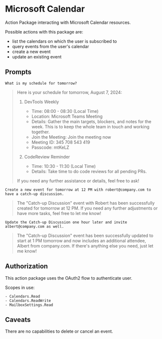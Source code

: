 # Microsoft Calendar

Action Package interacting with Microsoft Calendar resources.

Possible actions with this package are:

- list the calendars on which the user is subscribed to
- query events from the user's calendar
- create a new event
- update an existing event

## Prompts

```
What is my schedule for tomorrow?
```

> Here is your schedule for tomorrow, August 7, 2024:
>  
> 1. DevTools Weekly
>    * Time: 08:00 - 08:30 (Local Time)
>    * Location: Microsoft Teams Meeting
>    * Details: Gather the main targets, blockers, and notes for the week. This is to keep the whole team in touch and working together.
>    * Join the Meeting: Join the meeting now
>    * Meeting ID: 345 708 543 419
>    * Passcode: mtKeLZ
>
> 2. CodeReview Reminder
>    * Time: 10:30 - 11:30 (Local Time)
>    * Details: Take time to do code reviews for all pending PRs.
> 
>If you need any further assistance or details, feel free to ask!

```
Create a new event for tomorrow at 12 PM with robert@company.com to have a catch-up discussion.
```

> The "Catch-up Discussion" event with Robert has been successfully created for tomorrow at 12 PM. If you need any further adjustments or have more tasks, feel free to let me know!

```
Update the Catch-up Discussion one hour later and invite albert@company.com as well.
```

> The "Catch-up Discussion" event has been successfully updated to start at 1 PM tomorrow and now includes an additional attendee, Albert from company.com. If there's anything else you need, just let me know!


## Authorization

This action package uses the OAuth2 flow to authenticate user.

Scopes in use:

    - Calendars.Read
    - Calendars.ReadWrite
    - MailboxSettings.Read

## Caveats

There are no capabilities to delete or cancel an event.